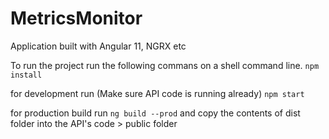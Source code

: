 # MetricsMonitor

Application built with Angular 11, NGRX etc

To run the project run the following commans on a shell command line.
`npm install`

for development run (Make sure API code is running already)
`npm start`

for production build run
`ng build --prod`
and copy the contents of dist folder into the API's code > public folder

